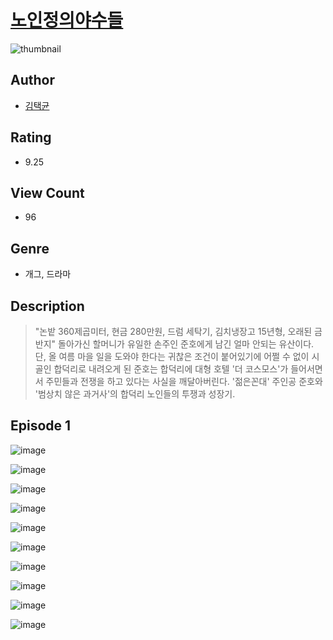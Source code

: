# [노인정의야수들](https://comic.naver.com/challenge/list?titleId=810776)
![thumbnail](https://image-comic.pstatic.net/user_contents_data/challenge_comic/2023/05/24/367026/upload_3486122996843885670_480x623.jpeg)

## Author
- [김택균](https://comic.naver.com/artistTitle?id=367026)

## Rating
- 9.25

## View Count
- 96

## Genre
- 개그, 드라마

## Description
> "논밭 360제곱미터, 현금 280만원, 드럼 세탁기, 김치냉장고 15년형, 오래된 금반지" 돌아가신 할머니가 유일한 손주인 준호에게 남긴 얼마 안되는 유산이다. 단, 올 여름 마을 일을 도와야 한다는 귀찮은 조건이 붙어있기에 어쩔 수 없이 시골인 합덕리로 내려오게 된 준호는 합덕리에 대형 호텔 '더 코스모스'가 들어서면서 주민들과 전쟁을 하고 있다는 사실을 깨달아버린다. '젊은꼰대' 주인공 준호와 '범상치 않은 과거사'의 합덕리 노인들의 투쟁과 성장기.


## Episode 1
![image](https://image-comic.pstatic.net/user_contents_data/challenge_comic/2023/05/24/367026/upload_3545851754081433446.jpeg)

![image](https://image-comic.pstatic.net/user_contents_data/challenge_comic/2023/05/24/367026/upload_7378078595005309237.jpeg)

![image](https://image-comic.pstatic.net/user_contents_data/challenge_comic/2023/05/24/367026/upload_7220507369635471670.jpeg)

![image](https://image-comic.pstatic.net/user_contents_data/challenge_comic/2023/05/24/367026/upload_3689916167841984568.jpeg)

![image](https://image-comic.pstatic.net/user_contents_data/challenge_comic/2023/05/24/367026/upload_7076054643572291889.jpeg)

![image](https://image-comic.pstatic.net/user_contents_data/challenge_comic/2023/05/24/367026/upload_3775767143055057200.jpeg)

![image](https://image-comic.pstatic.net/user_contents_data/challenge_comic/2023/05/24/367026/upload_7305508414639071590.jpeg)

![image](https://image-comic.pstatic.net/user_contents_data/challenge_comic/2023/05/24/367026/upload_4063149988944885042.jpeg)

![image](https://image-comic.pstatic.net/user_contents_data/challenge_comic/2023/05/24/367026/upload_4134978704326997046.jpeg)

![image](https://image-comic.pstatic.net/user_contents_data/challenge_comic/2023/05/24/367026/upload_3904732362255642982.jpeg)
